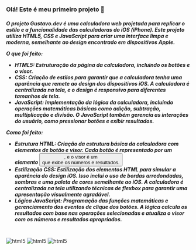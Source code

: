 ### Olá! Este é meu primeiro projeto 👋

<h5>O projeto Gustavo.dev é uma calculadora web projetada para replicar o estilo e a funcionalidade das calculadoras do iOS (iPhone). Este projeto utiliza HTML5, CSS e JavaScript para criar uma interface limpa e moderna, semelhante ao design encontrado em dispositivos Apple.

O que foi feito:

- HTML5: Estruturação da página da calculadora, incluindo os botões e o visor.
- CSS: Criação de estilos para garantir que a calculadora tenha uma aparência que remete ao design dos dispositivos iOS. A calculadora é centralizada na tela, e o design é responsivo para diferentes tamanhos de tela.
- JavaScript: Implementação da lógica da calculadora, incluindo operações matemáticas básicas como adição, subtração, multiplicação e divisão. O JavaScript também gerencia as interações do usuário, como pressionar botões e exibir resultados.

<p>Como foi feito:</p>

- Estrutura HTML: Criação da estrutura básica da calculadora com elementos de botão e visor. Cada botão é representado por um elemento <button>, e o visor é um <div> que exibe os números e resultados.
- Estilização CSS: Estilização dos elementos HTML para simular a aparência do design iOS. Isso inclui o uso de bordas arredondadas, sombras e uma paleta de cores semelhante ao iOS. A calculadora é centralizada na tela utilizando técnicas de flexbox para garantir uma apresentação visualmente agradável.
- Lógica JavaScript: Programação das funções matemáticas e gerenciamento dos eventos de clique dos botões. A lógica calcula os resultados com base nas operações selecionadas e atualiza o visor com os números e resultados apropriados.</h5>

<div style="display: inline_block"><br/>
    <img aLign="center" alt="html5" src="https://img.shields.io/badge/HTML5-E34F26?style=for-the-badge&logo=html5&logoColor=white" />
    <img aLign="center" alt="html5" src="https://img.shields.io/badge/CSS-239120?&style=for-the-badge&logo=css3&logoColor=white" />
    <img aLign="center" alt="html5" src="https://img.shields.io/badge/JavaScript-323330?style=for-the-badge&logo=javascript&logoColor=F7DF1E" />
</div>
